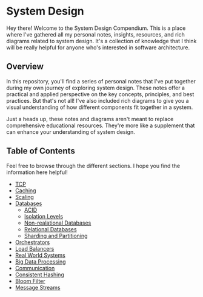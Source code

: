 # System Design

Hey there! Welcome to the System Design Compendium. This is a place where I've gathered all my personal notes, insights, resources, and rich diagrams related to system design. It's a collection of knowledge that I think will be really helpful for anyone who's interested in software architecture.

## Overview

In this repository, you'll find a series of personal notes that I've put together during my own journey of exploring system design. These notes offer a practical and applied perspective on the key concepts, principles, and best practices. But that's not all! I've also included rich diagrams to give you a visual understanding of how different components fit together in a system.

Just a heads up, these notes and diagrams aren't meant to replace comprehensive educational resources. They're more like a supplement that can enhance your understanding of system design.

## Table of Contents

Feel free to browse through the different sections. I hope you find the information here helpful!

- [TCP](./TCP)
- [Caching](./Caching)
- [Scaling](./Scaling)
- [Databases](./Databases)
  - [ACID](./Databases/ACID)
  - [Isolation Levels](./Databases/Isolation%20Levels)
  - [Non-realational Databases](./Databases/Non-relational%20databases)
  - [Relational Databases](./Databases/Relational%20Databases)
  - [Sharding and Partitioning](./Databases/Sharding%20and%20Partitioning)
- [Orchestrators](./Orchestrators)
- [Load Balancers](./Load%20Balancers)
- [Real World Systems](./Real%20World%20Systems)
- [Big Data Processing](./Big%20Data%20Processing/)
- [Communication](./Communication)
- [Consistent Hashing](./Consistent%20Hashing)
- [Bloom Filter](./Bloom%20Filter)
- [Message Streams](./Message%20Streams)
